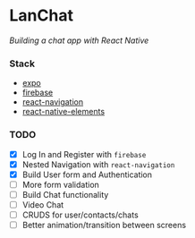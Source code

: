 # LanChat

*Building a chat app with React Native*

### Stack
- [expo](https://expo.io/)
- [firebase](https://firebase.google.com/)
- [react-navigation](https://github.com/react-community/react-navigation)
- [react-native-elements](https://github.com/react-native-training/react-native-elements)

### TODO

- [X] Log In and Register with `firebase`
- [X] Nested Navigation with `react-navigation`
- [X] Build User form and Authentication
- [ ] More form validation
- [ ] Build Chat functionality
- [ ] Video Chat
- [ ] CRUDS for user/contacts/chats
- [ ] Better animation/transition between screens
